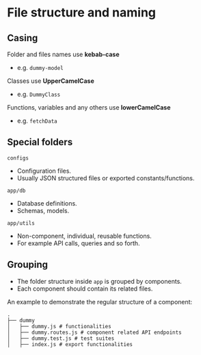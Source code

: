 # File structure and naming

## Casing
Folder and files names use **kebab-case**
- e.g. `dummy-model`

Classes use **UpperCamelCase**
- e.g. `DummyClass`

Functions, variables and any others use **lowerCamelCase**
- e.g. `fetchData`

## Special folders
`configs`
- Configuration files.
- Usually JSON structured files or exported constants/functions.

`app/db`
- Database definitions.
- Schemas, models.

`app/utils`
- Non-component, individual, reusable functions.
- For example API calls, queries and so forth.

## Grouping
- The folder structure inside `app` is grouped by components.
- Each component should contain its related files.

An example to demonstrate the regular structure of a component:

```
.
├── dummy
│   ├── dummy.js # functionalities
│   ├── dummy.routes.js # component related API endpoints
│	├── dummy.test.js # test suites
│   ├── index.js # export functionalities
```